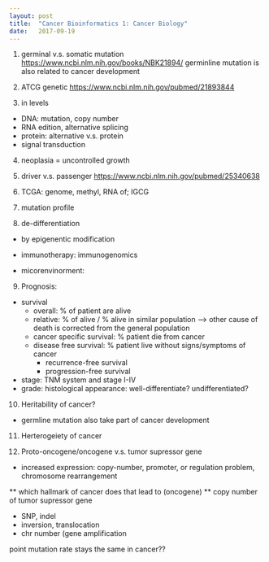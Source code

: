 ```yaml
---
layout: post
title:  "Cancer Bioinformatics 1: Cancer Biology"
date:   2017-09-19
---
```


1. germinal v.s. somatic mutation
https://www.ncbi.nlm.nih.gov/books/NBK21894/
germinline mutation is also related to cancer development

2. ATCG genetic
https://www.ncbi.nlm.nih.gov/pubmed/21893844

3. in levels
- DNA: mutation, copy number
- RNA edition, alternative splicing
- protein: alternative v.s. protein
- signal transduction

4. neoplasia = uncontrolled growth
5. driver v.s. passenger
https://www.ncbi.nlm.nih.gov/pubmed/25340638

6. TCGA: genome, methyl, RNA of;
 IGCG
 
 7. mutation profile
 8. de-differentiation
 - by epigenentic modification 
 
 - immunotherapy: immunogenomics
 - micorenvinorment: 

9. Prognosis:
- survival
   - overall: % of patient are alive
   - relative: % of alive / % alive in similar population --> other cause of death is corrected from the general population
   - cancer specific survival: % patient die from cancer
   - disease free survival: % patient live without signs/symptoms of cancer
       - recurrence-free survival
       - progression-free survival
- stage: TNM system and stage I-IV
- grade: histological appearance: well-differentiate? undifferentiated?


10. Heritability of cancer?
- germline mutation also take part of cancer development

11. Herterogeiety of cancer

12. Proto-oncogene/oncogene v.s. tumor supressor gene
- increased expression: copy-number, promoter, or regulation problem, chromosome rearrangement

** which hallmark of cancer does that lead to (oncogene)
** copy number of tumor supressor gene

- SNP, indel
- inversion, translocation
- chr number (gene amplification


point mutation rate stays the same in cancer??


